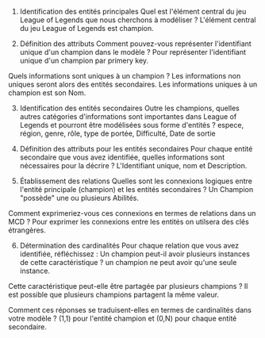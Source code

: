 1. Identification des entités principales
Quel est l'élément central du jeu League of Legends que nous cherchons à modéliser ?
L'élément central du jeu League of Legends est champion. 

2. Définition des attributs
Comment pouvez-vous représenter l'identifiant unique d'un champion dans le modèle ?
Pour représenter l'identifiant unique d'un champion par primery key.

Quels informations sont uniques à un champion ? Les informations non uniques seront alors des entités secondaires.
Les informations uniques à un champion est son Nom. 

3. Identification des entités secondaires
Outre les champions, quelles autres catégories d'informations sont importantes dans League of Legends et pourront être modélisées sous forme d'entités ?
espece, région, genre, rôle, type de portée, Difficulté, Date de sortie
   

4. Définition des attributs pour les entités secondaires
Pour chaque entité secondaire que vous avez identifiée, quelles informations sont nécessaires pour la décrire ?
L'Identifiant unique, nom et  Description.

5. Établissement des relations
Quelles sont les connexions logiques entre l'entité principale (champion) et les entités secondaires ?
Un Champion "possède" une ou plusieurs Abilités.

Comment exprimeriez-vous ces connexions en termes de relations dans un MCD ?
Pour exprimer les connexions entre les entités on utilsera des clés étrangères.

6. Détermination des cardinalités
Pour chaque relation que vous avez identifiée, réfléchissez :
Un champion peut-il avoir plusieurs instances de cette caractéristique ?
un champion ne peut avoir qu'une seule instance.

Cette caractéristique peut-elle être partagée par plusieurs champions ?
Il est possible que plusieurs champions partagent la même valeur.

Comment ces réponses se traduisent-elles en termes de cardinalités dans votre modèle ?
(1,1) pour l'entité champion et (0,N) pour chaque entité secondaire.

